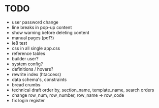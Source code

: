 TODO
=======

* user password change
* line breaks in pop-up content
* show warning before deleting content
* manual pages (pdf?)
* ie8 test 
* css in all single app.css
* reference tables
* builder user?
* system config?
* definitions / hovers?
* rewrite index (htaccess)
* data schema's, constraints
* bread crumbs
* technical draft order by, section_name, template_name, search orders
* change row_num, row_number, row_name -> row_code
* fix login register